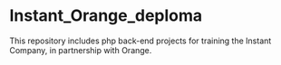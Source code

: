 # Instant_Orange_deploma
This repository includes php back-end projects for training the Instant Company, in partnership with Orange.
